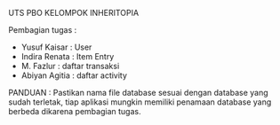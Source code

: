 UTS PBO KELOMPOK INHERITOPIA

Pembagian tugas : 
- Yusuf Kaisar : User
- Indira Renata : Item Entry
- M. Fazlur : daftar transaksi
- Abiyan Agitia : daftar activity


PANDUAN :
Pastikan nama file database sesuai dengan database yang sudah terletak, tiap aplikasi mungkin memiliki penamaan database yang berbeda dikarena pembagian tugas.
